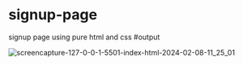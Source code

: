 # signup-page
 signup page using pure html and css
 #output
 
![screencapture-127-0-0-1-5501-index-html-2024-02-08-11_25_01](https://github.com/Anuj5604/signup-page/assets/155800082/89f79a3c-afb3-4aa3-b5e5-ade3f69e00b1)

